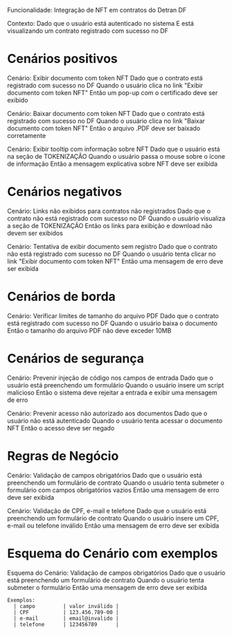 Funcionalidade: Integração de NFT em contratos do Detran DF

  Contexto:
    Dado que o usuário está autenticado no sistema
    E está visualizando um contrato registrado com sucesso no DF

  # Cenários positivos
  Cenário: Exibir documento com token NFT
    Dado que o contrato está registrado com sucesso no DF
    Quando o usuário clica no link "Exibir documento com token NFT"
    Então um pop-up com o certificado deve ser exibido

  Cenário: Baixar documento com token NFT
    Dado que o contrato está registrado com sucesso no DF
    Quando o usuário clica no link "Baixar documento com token NFT"
    Então o arquivo .PDF deve ser baixado corretamente

  Cenário: Exibir tooltip com informação sobre NFT
    Dado que o usuário está na seção de TOKENIZAÇÃO
    Quando o usuário passa o mouse sobre o ícone de informação
    Então a mensagem explicativa sobre NFT deve ser exibida

  # Cenários negativos
  Cenário: Links não exibidos para contratos não registrados
    Dado que o contrato não está registrado com sucesso no DF
    Quando o usuário visualiza a seção de TOKENIZAÇÃO
    Então os links para exibição e download não devem ser exibidos

  Cenário: Tentativa de exibir documento sem registro
    Dado que o contrato não está registrado com sucesso no DF
    Quando o usuário tenta clicar no link "Exibir documento com token NFT"
    Então uma mensagem de erro deve ser exibida

  # Cenários de borda
  Cenário: Verificar limites de tamanho do arquivo PDF
    Dado que o contrato está registrado com sucesso no DF
    Quando o usuário baixa o documento
    Então o tamanho do arquivo PDF não deve exceder 10MB

  # Cenários de segurança
  Cenário: Prevenir injeção de código nos campos de entrada
    Dado que o usuário está preenchendo um formulário
    Quando o usuário insere um script malicioso
    Então o sistema deve rejeitar a entrada e exibir uma mensagem de erro

  Cenário: Prevenir acesso não autorizado aos documentos
    Dado que o usuário não está autenticado
    Quando o usuário tenta acessar o documento NFT
    Então o acesso deve ser negado

  # Regras de Negócio
  Cenário: Validação de campos obrigatórios
    Dado que o usuário está preenchendo um formulário de contrato
    Quando o usuário tenta submeter o formulário com campos obrigatórios vazios
    Então uma mensagem de erro deve ser exibida

  Cenário: Validação de CPF, e-mail e telefone
    Dado que o usuário está preenchendo um formulário de contrato
    Quando o usuário insere um CPF, e-mail ou telefone inválido
    Então uma mensagem de erro deve ser exibida

  # Esquema do Cenário com exemplos
  Esquema do Cenário: Validação de campos obrigatórios
    Dado que o usuário está preenchendo um formulário de contrato
    Quando o usuário tenta submeter o formulário
    Então uma mensagem de erro deve ser exibida

    Exemplos:
      | campo         | valor inválido |
      | CPF           | 123.456.789-00 |
      | e-mail        | email@invalido |
      | telefone      | 123456789      |